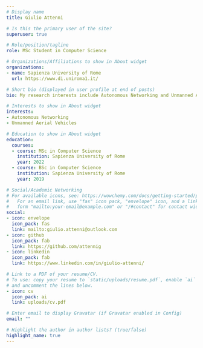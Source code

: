 ```yaml
---
# Display name
title: Giulio Attenni

# Is this the primary user of the site?
superuser: true

# Role/position/tagline
role: MSc Student in Computer Science

# Organizations/Affiliations to show in About widget
organizations:
- name: Sapienza University of Rome
  url: https://www.di.uniroma1.it/

# Short bio (displayed in user profile at end of posts)
bio: My research interests include Autonomous Networking and Unmanned Aerial Vehicles.

# Interests to show in About widget
interests:
- Autonomous Networking
- Unmanned Aerial Vehicles

# Education to show in About widget
education:
  courses:
  - course: MSc in Computer Science
    institution: Sapienza University of Rome
    year: 2022
  - course: BSc in Computer Science
    institution: Sapienza University of Rome
    year: 2019

# Social/Academic Networking
# For available icons, see: https://wowchemy.com/docs/getting-started/page-builder/#icons
#   For an email link, use "fas" icon pack, "envelope" icon, and a link in the
#   form "mailto:your-email@example.com" or "/#contact" for contact widget.
social:
- icon: envelope
  icon_pack: fas
  link: mailto:giulio.attenni@outlook.com
- icon: github
  icon_pack: fab
  link: https://github.com/attennig
- icon: linkedin
  icon_pack: fab
  link: https://www.linkedin.com/in/giulio-attenni/

# Link to a PDF of your resume/CV.
# To use: copy your resume to `static/uploads/resume.pdf`, enable `ai` icons in `params.toml`, 
# and uncomment the lines below.
- icon: cv
  icon_pack: ai
  link: uploads/cv.pdf

# Enter email to display Gravatar (if Gravatar enabled in Config)
email: ""

# Highlight the author in author lists? (true/false)
highlight_name: true
---
```


